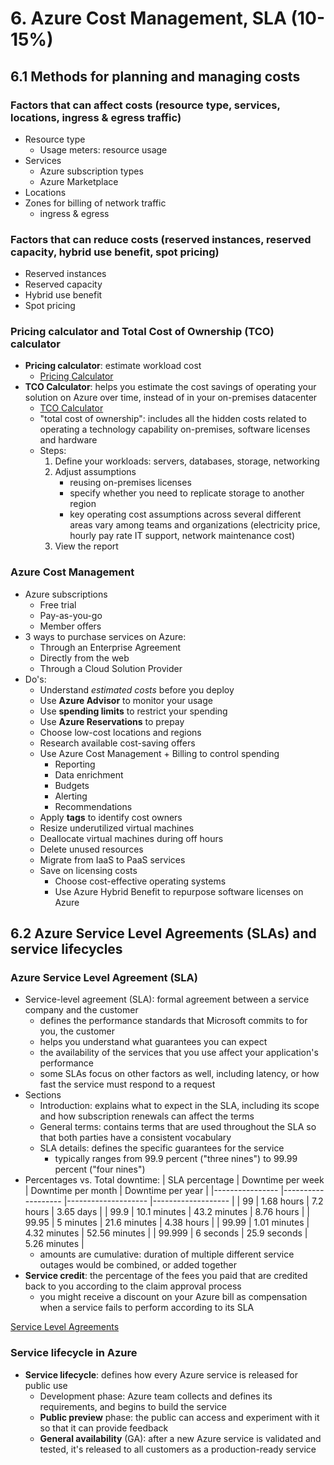 # 6. Azure Cost Management, SLA (10-15%)
## 6.1 Methods for planning and managing costs
### Factors that can affect costs (resource type, services, locations, ingress & egress traffic)
- Resource type
    - Usage meters: resource usage
- Services
    - Azure subscription types
    - Azure Marketplace
- Locations
- Zones for billing of network traffic
    - ingress & egress

### Factors that can reduce costs (reserved instances, reserved capacity, hybrid use benefit, spot pricing)
- Reserved instances
- Reserved capacity
- Hybrid use benefit
- Spot pricing

### Pricing calculator and Total Cost of Ownership (TCO) calculator
- **Pricing calculator**: estimate workload cost
    - [Pricing Calculator](https://azure.microsoft.com/nl-nl/pricing/calculator/)
- **TCO Calculator**: helps you estimate the cost savings of operating your solution on Azure over time, instead of in your on-premises datacenter
    - [TCO Calculator](https://azure.microsoft.com/nl-nl/pricing/tco/calculator/)
    - "total cost of ownership": includes all the hidden costs related to operating a technology capability on-premises, software licenses and hardware
    - Steps:
        1. Define your workloads: servers, databases, storage, networking
        2. Adjust assumptions
            - reusing on-premises licenses
            - specify whether you need to replicate storage to another region
            - key operating cost assumptions across several different areas vary among teams and organizations (electricity price, hourly pay rate IT support, network maintenance cost)
        3. View the report
### Azure Cost Management
- Azure subscriptions
    - Free trial
    - Pay-as-you-go
    - Member offers
- 3 ways to purchase services on Azure:
    - Through an Enterprise Agreement
    - Directly from the web
    - Through a Cloud Solution Provider
- Do's:
    - Understand *estimated costs* before you deploy
    - Use **Azure Advisor** to monitor your usage
    - Use **spending limits** to restrict your spending
    - Use **Azure Reservations** to prepay
    - Choose low-cost locations and regions
    - Research available cost-saving offers
    - Use Azure Cost Management + Billing to control spending
        - Reporting
        - Data enrichment
        - Budgets
        - Alerting
        - Recommendations
    - Apply **tags** to identify cost owners
    - Resize underutilized virtual machines
    - Deallocate virtual machines during off hours
    - Delete unused resources
    - Migrate from IaaS to PaaS services
    - Save on licensing costs
        - Choose cost-effective operating systems
        - Use Azure Hybrid Benefit to repurpose software licenses on Azure
## 6.2 Azure Service Level Agreements (SLAs) and service lifecycles
### Azure Service Level Agreement (SLA)
- Service-level agreement (SLA): formal agreement between a service company and the customer
    - defines the performance standards that Microsoft commits to for you, the customer
    - helps you understand what guarantees you can expect
    - the availability of the services that you use affect your application's performance
    - some SLAs focus on other factors as well, including latency, or how fast the service must respond to a request
- Sections
    - Introduction: explains what to expect in the SLA, including its scope and how subscription renewals can affect the terms
    - General terms: contains terms that are used throughout the SLA so that both parties have a consistent vocabulary
    - SLA details: defines the specific guarantees for the service
        - typically ranges from 99.9 percent ("three nines") to 99.99 percent ("four nines")
- Percentages vs. Total downtime:
    | SLA percentage 	| Downtime per week 	| Downtime per month 	| Downtime per year 	|
    |----------------	|-------------------	|--------------------	|-------------------	|
    | 99             	| 1.68 hours        	| 7.2 hours          	| 3.65 days         	|
    | 99.9           	| 10.1 minutes      	| 43.2 minutes       	| 8.76 hours        	|
    | 99.95          	| 5 minutes         	| 21.6 minutes       	| 4.38 hours        	|
    | 99.99          	| 1.01 minutes      	| 4.32 minutes       	| 52.56 minutes     	|
    | 99.999         	| 6 seconds         	| 25.9 seconds       	| 5.26 minutes      	|
    -  amounts are cumulative: duration of multiple different service outages would be combined, or added together
- **Service credit**: the percentage of the fees you paid that are credited back to you according to the claim approval process
    - you might receive a discount on your Azure bill as compensation when a service fails to perform according to its SLA

[Service Level Agreements](https://azure.microsoft.com/nl-nl/support/legal/sla/)
### Service lifecycle in Azure
- **Service lifecycle**: defines how every Azure service is released for public use
    - Development phase: Azure team collects and defines its requirements, and begins to build the service
    - **Public preview** phase: the public can access and experiment with it so that it can provide feedback
    - **General availability** (GA): after a new Azure service is validated and tested, it's released to all customers as a production-ready service